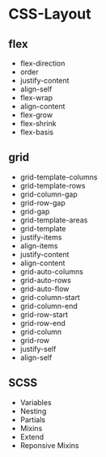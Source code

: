 # CSS-Layout

## flex
- flex-direction
- order
- justify-content
- align-self
- flex-wrap
- align-content
- flex-grow
- flex-shrink
- flex-basis

## grid
- grid-template-columns
- grid-template-rows
- grid-column-gap
- grid-row-gap
- grid-gap
- grid-template-areas
- grid-template
- justify-items
- align-items
- justify-content
- align-content
- grid-auto-columns
- grid-auto-rows
- grid-auto-flow
- grid-column-start
- grid-column-end
- grid-row-start
- grid-row-end
- grid-column
- grid-row
- justify-self
- align-self

## SCSS
- Variables
- Nesting
- Partials
- Mixins
- Extend
- Reponsive Mixins